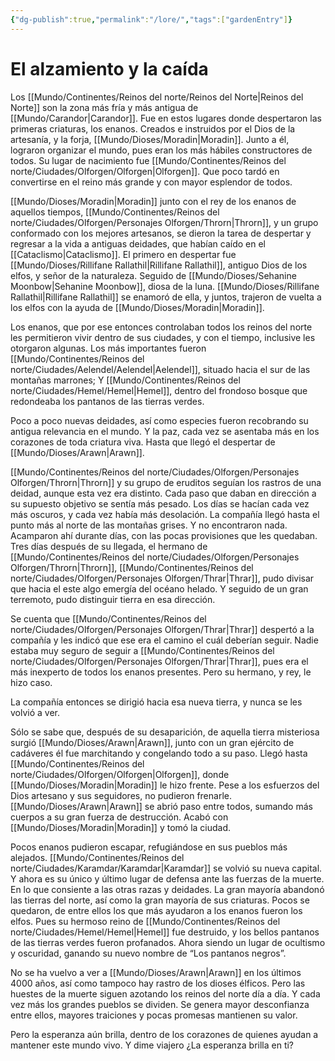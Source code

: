 ```yaml
---
{"dg-publish":true,"permalink":"/lore/","tags":["gardenEntry"]}
---
```


# **El alzamiento y la caída**
Los [[Mundo/Continentes/Reinos del norte/Reinos del Norte\|Reinos del Norte]] son la zona más fría y más antigua de [[Mundo/Carandor\|Carandor]]. Fue en estos lugares donde despertaron las primeras criaturas, los enanos. Creados e instruidos por el Dios de la artesanía, y la forja, [[Mundo/Dioses/Moradin\|Moradin]]. Junto a él, lograron organizar el mundo, pues eran los más hábiles constructores de todos. Su lugar de nacimiento fue [[Mundo/Continentes/Reinos del norte/Ciudades/Olforgen/Olforgen\|Olforgen]]. Que poco tardó en convertirse en el reino más grande y con mayor esplendor de todos.

[[Mundo/Dioses/Moradin\|Moradin]] junto con el rey de los enanos de aquellos tiempos, [[Mundo/Continentes/Reinos del norte/Ciudades/Olforgen/Personajes Olforgen/Throrn\|Throrn]], y un grupo conformado con los mejores artesanos, se dieron la tarea de despertar y regresar a la vida a antiguas deidades, que habían caído en el [[Cataclismo\|Cataclismo]]. El primero en despertar fue [[Mundo/Dioses/Rillifane Rallathil\|Rillifane Rallathil]], antiguo Dios de los elfos, y señor de la naturaleza. Seguido de [[Mundo/Dioses/Sehanine Moonbow\|Sehanine Moonbow]], diosa de la luna. [[Mundo/Dioses/Rillifane Rallathil\|Rillifane Rallathil]] se enamoró de ella, y juntos, trajeron de vuelta a los elfos con la ayuda de [[Mundo/Dioses/Moradin\|Moradin]].

Los enanos, que por ese entonces controlaban todos los reinos del norte les permitieron vivir dentro de sus ciudades, y con el tiempo, inclusive les otorgaron algunas. Los más importantes fueron [[Mundo/Continentes/Reinos del norte/Ciudades/Aelendel/Aelendel\|Aelendel]], situado hacia el sur de las montañas marrones; Y [[Mundo/Continentes/Reinos del norte/Ciudades/Hemel/Hemel\|Hemel]], dentro del frondoso bosque que redondeaba los pantanos de las tierras verdes.

Poco a poco nuevas deidades, así como especies fueron recobrando su antigua relevancia en el mundo. Y la paz, cada vez se asentaba más en los corazones de toda criatura viva. Hasta que llegó el despertar de [[Mundo/Dioses/Arawn\|Arawn]].

[[Mundo/Continentes/Reinos del norte/Ciudades/Olforgen/Personajes Olforgen/Throrn\|Throrn]] y su grupo de eruditos seguían los rastros de una deidad, aunque esta vez era distinto. Cada paso que daban en dirección a su supuesto objetivo se sentía más pesado. Los días se hacían cada vez más oscuros, y cada vez había más desolación. La compañía llegó hasta el punto más al norte de las montañas grises. Y no encontraron nada. Acamparon ahí durante días, con las pocas provisiones que les quedaban. Tres días después de su llegada, el hermano de [[Mundo/Continentes/Reinos del norte/Ciudades/Olforgen/Personajes Olforgen/Throrn\|Throrn]], [[Mundo/Continentes/Reinos del norte/Ciudades/Olforgen/Personajes Olforgen/Thrar\|Thrar]], pudo divisar que hacia el este algo emergía del océano helado. Y seguido de un gran terremoto, pudo distinguir tierra en esa dirección.

Se cuenta que [[Mundo/Continentes/Reinos del norte/Ciudades/Olforgen/Personajes Olforgen/Thrar\|Thrar]] despertó a la compañía y les indicó que ese era el camino el cuál deberían seguir. Nadie estaba muy seguro de seguir a [[Mundo/Continentes/Reinos del norte/Ciudades/Olforgen/Personajes Olforgen/Thrar\|Thrar]], pues era el más inexperto de todos los enanos presentes. Pero su hermano, y rey, le hizo caso.

La compañía entonces se dirigió hacia esa nueva tierra, y nunca se les volvió a ver.

Sólo se sabe que, después de su desaparición, de aquella tierra misteriosa surgió [[Mundo/Dioses/Arawn\|Arawn]], junto con un gran ejército de cadáveres él fue marchitando y congelando todo a su paso. Llegó hasta [[Mundo/Continentes/Reinos del norte/Ciudades/Olforgen/Olforgen\|Olforgen]], donde [[Mundo/Dioses/Moradin\|Moradin]] le hizo frente. Pese a los esfuerzos del Dios artesano y sus seguidores, no pudieron frenarle. [[Mundo/Dioses/Arawn\|Arawn]] se abrió paso entre todos, sumando más cuerpos a su gran fuerza de destrucción. Acabó con [[Mundo/Dioses/Moradin\|Moradin]] y tomó la ciudad.

Pocos enanos pudieron escapar, refugiándose en sus pueblos más alejados. [[Mundo/Continentes/Reinos del norte/Ciudades/Karamdar/Karamdar\|Karamdar]] se volvió su nueva capital. Y ahora es su único y último lugar de defensa ante las fuerzas de la muerte. En lo que consiente a las otras razas y deidades. La gran mayoría abandonó las tierras del norte, así como la gran mayoría de sus criaturas. Pocos se quedaron, de entre ellos los que más ayudaron a los enanos fueron los elfos. Pues su hermoso reino de [[Mundo/Continentes/Reinos del norte/Ciudades/Hemel/Hemel\|Hemel]] fue destruido, y los bellos pantanos de las tierras verdes fueron profanados. Ahora siendo un lugar de ocultismo y oscuridad, ganando su nuevo nombre de “Los pantanos negros”.

No se ha vuelvo a ver a [[Mundo/Dioses/Arawn\|Arawn]] en los últimos 4000 años, así como tampoco hay rastro de los dioses élficos. Pero las huestes de la muerte siguen azotando los reinos del norte día a día. Y cada vez más los grandes pueblos se dividen. Se genera mayor desconfianza entre ellos, mayores traiciones y pocas promesas mantienen su valor.

Pero la esperanza aún brilla, dentro de los corazones de quienes ayudan a mantener este mundo vivo. Y dime viajero ¿La esperanza brilla en ti?